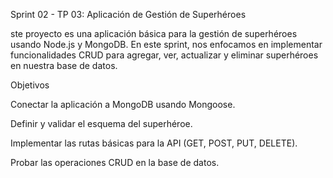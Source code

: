 Sprint 02 - TP 03: Aplicación de Gestión de Superhéroes


ste proyecto es una aplicación básica para la gestión de superhéroes usando Node.js y MongoDB. En este sprint, nos enfocamos en implementar funcionalidades CRUD para agregar, ver, actualizar y eliminar superhéroes en nuestra base de datos.



Objetivos 


Conectar la aplicación a MongoDB usando Mongoose.

Definir y validar el esquema del superhéroe.

Implementar las rutas básicas para la API (GET, POST, PUT, DELETE).

Probar las operaciones CRUD en la base de datos.
